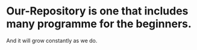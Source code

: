 # Our-Repository is one that includes many programme for the beginners.
And it will grow constantly as we do.
